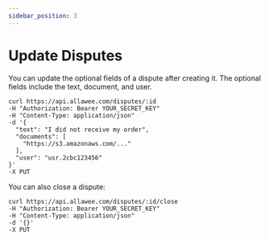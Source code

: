 ```yaml
---
sidebar_position: 3
---
```


# Update Disputes

You can update the optional fields of a dispute after creating it. The optional fields include the text, document, and user.

```
curl https://api.allawee.com/disputes/:id
-H "Authorization: Bearer YOUR_SECRET_KEY"
-H "Content-Type: application/json"
-d '{
  "text": "I did not receive my order",
  "documents": [
    "https://s3.amazonaws.com/..."
  ],
  "user": "usr.2cbc123456"
}'
-X PUT
```

You can also close a dispute:

```
curl https://api.allawee.com/disputes/:id/close
-H "Authorization: Bearer YOUR_SECRET_KEY"
-H "Content-Type: application/json"
-d '{}'
-X PUT
```